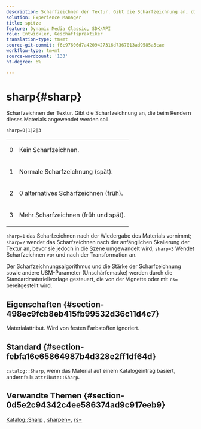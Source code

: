 ```yaml
---
description: Scharfzeichnen der Textur. Gibt die Scharfzeichnung an, die beim Rendern dieses Materials angewendet werden soll.
solution: Experience Manager
title: spitze
feature: Dynamic Media Classic, SDK/API
role: Entwickler, Geschäftspraktiker
translation-type: tm+mt
source-git-commit: f6c97606d7a4209427316d7367013ad9585a5cae
workflow-type: tm+mt
source-wordcount: '133'
ht-degree: 6%

---
```



# sharp{#sharp}

Scharfzeichnen der Textur. Gibt die Scharfzeichnung an, die beim Rendern dieses Materials angewendet werden soll.

`sharp=0|1|2|3`

<table id="simpletable_04B4EAA7CE7D4ED48A61A50CD001388F"> 
 <tr class="strow"> 
  <td class="stentry"> <p>0 </p> </td> 
  <td class="stentry"> <p>Kein Scharfzeichnen. </p> </td> 
 </tr> 
 <tr class="strow"> 
  <td class="stentry"> <p>1 </p> </td> 
  <td class="stentry"> <p>Normale Scharfzeichnung (spät). </p> </td> 
 </tr> 
 <tr class="strow"> 
  <td class="stentry"> <p>2 </p> </td> 
  <td class="stentry"> <p>0 alternatives Scharfzeichnen (früh). </p> </td> 
 </tr> 
 <tr class="strow"> 
  <td class="stentry"> <p>3 </p> </td> 
  <td class="stentry"> <p>Mehr Scharfzeichnen (früh und spät). </p> </td> 
 </tr> 
</table>

`sharp=1` das Scharfzeichnen nach der Wiedergabe des Materials vornimmt;  `sharp=2` wendet das Scharfzeichnen nach der anfänglichen Skalierung der Textur an, bevor sie jedoch in die Szene umgewandelt wird;  `sharp=3` Wendet Scharfzeichnen vor und nach der Transformation an.

Der Scharfzeichnungsalgorithmus und die Stärke der Scharfzeichnung sowie andere USM-Parameter (Unschärfemaske) werden durch die Standardmateriellvorlage gesteuert, die von der Vignette oder mit `rs=` bereitgestellt wird.

## Eigenschaften {#section-498ec9fcb8eb415fb99532d36c11d4c7}

Materialattribut. Wird von festen Farbstoffen ignoriert.

## Standard {#section-febfa16e65864987b4d328e2ff1df64d}

`catalog::Sharp`, wenn das Material auf einem Katalogeintrag basiert, andernfalls  `attribute::Sharp`.

## Verwandte Themen {#section-0d5e2c94342c4ee586374ad9c917eeb9}

[Katalog::Sharp](../../../../../ir-api/material-cat/image-rendering-api-ref/c-ir-material-catalog/c-ir-material-data-reference/r-ir-sharp-dataref.md#reference-f79a14bd52474dfd8495115d398a30d0) ,  [sharpen=](../../../../../ir-api/http-protocol/image-rendering-api-ref/c-ir-http-protocol-ref/c-ir-http-protocol-command-reference/r-ir-http-sharpen.md#reference-13034d22d176483cb99ccafc2a4f6a6e),  [rs=](../../../../../ir-api/http-protocol/image-rendering-api-ref/c-ir-http-protocol-ref/c-ir-http-protocol-command-reference/r-ir-rs.md#reference-d20cefaaa6cd4f449d1591c87959b4cf)
